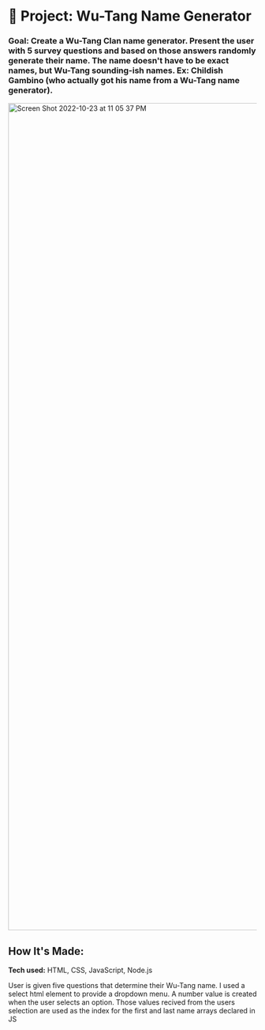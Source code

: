 # 🎤 Project: Wu-Tang Name Generator

### Goal: Create a Wu-Tang Clan name generator. Present the user with 5 survey questions and based on those answers randomly generate their name. The name doesn't have to be exact names, but Wu-Tang sounding-ish names. Ex: Childish Gambino (who actually got his name from a Wu-Tang name generator).
<img width="1673" alt="Screen Shot 2022-10-23 at 11 05 37 PM" src="https://user-images.githubusercontent.com/91163017/197440711-afee82d2-cc13-4ee7-9bf9-f012c18f0668.png">


## How It's Made:

**Tech used:** HTML, CSS, JavaScript, Node.js

User is given five questions that determine their Wu-Tang name. I used a select html element to provide a dropdown menu. A number value is created when the user selects an option. Those values recived from the users selection are used as the index for the first and last name arrays declared in JS
